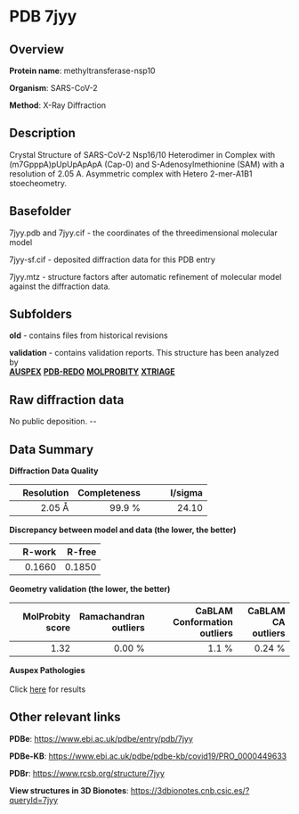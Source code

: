 # PDB 7jyy

## Overview

**Protein name**: methyltransferase-nsp10

**Organism**: SARS-CoV-2

**Method**: X-Ray Diffraction

## Description

Crystal Structure of SARS-CoV-2 Nsp16/10 Heterodimer in Complex with (m7GpppA)pUpUpApApA (Cap-0) and S-Adenosylmethionine (SAM) with a resolution of 2.05 A. Asymmetric complex with Hetero 2-mer-A1B1 stoecheometry.

## Basefolder

7jyy.pdb and 7jyy.cif - the coordinates of the threedimensional molecular model

7jyy-sf.cif - deposited diffraction data for this PDB entry

7jyy.mtz - structure factors after automatic refinement of molecular model against the diffraction data.

## Subfolders



**old** - contains files from historical revisions

**validation** - contains validation reports. This structure has been analyzed by <br>[**AUSPEX**](https://github.com/thorn-lab/coronavirus_structural_task_force/tree/master/pdb/methyltransferase-nsp10/SARS-CoV-2/7jyy/validation/auspex) [**PDB-REDO**](https://github.com/thorn-lab/coronavirus_structural_task_force/tree/master/pdb/methyltransferase-nsp10/SARS-CoV-2/7jyy/validation/pdb-redo) [**MOLPROBITY**](https://github.com/thorn-lab/coronavirus_structural_task_force/tree/master/pdb/methyltransferase-nsp10/SARS-CoV-2/7jyy/validation/molprobity) [**XTRIAGE**](https://github.com/thorn-lab/coronavirus_structural_task_force/blob/master/pdb/methyltransferase-nsp10/SARS-CoV-2/7jyy/validation/Xtriage_output.log)   



## Raw diffraction data

No public deposition. --<br> 

## Data Summary
**Diffraction Data Quality**

|   | Resolution | Completeness| I/sigma |
|---|-------------:|----------------:|--------------:|
|   |2.05 Å|99.9  %|<img width=50/>24.10|

**Discrepancy between model and data (the lower, the better)**

|   | **R-work**| **R-free**   
|---|-------------:|----------------:|           
||  0.1660|  0.1850|

**Geometry validation (the lower, the better)**

|   |**MolProbity<br>score**| **Ramachandran<br>outliers** | **CaBLAM<br>Conformation outliers** | **CaBLAM<br>CA outliers** |
|---|-------------:|----------------:|----------------:|----------------:|
||  1.32|  0.00 %|1.1 %|0.24 %|

**Auspex Pathologies**<br> <br>Click [here](https://github.com/thorn-lab/coronavirus_structural_task_force/blob/master/pdb/methyltransferase-nsp10/SARS-CoV-2/7jyy/validation/auspex/7jyy_auspex_comments.txt)  for results

 



## Other relevant links 
**PDBe**:  https://www.ebi.ac.uk/pdbe/entry/pdb/7jyy

**PDBe-KB**: https://www.ebi.ac.uk/pdbe/pdbe-kb/covid19/PRO_0000449633 
 
**PDBr**: https://www.rcsb.org/structure/7jyy 

**View structures in 3D Bionotes**: https://3dbionotes.cnb.csic.es/?queryId=7jyy

